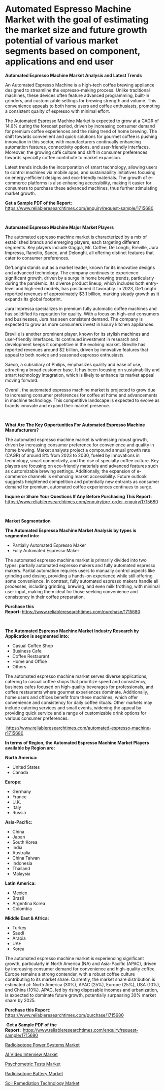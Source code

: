 <p><h1>Automated Espresso Machine Market with the goal of estimating the market size and future growth potential of various market segments based on component, applications and end user</h1></p><p><strong>Automated Espresso Machine Market Analysis and Latest Trends</strong></p>
<p><p>An Automated Espresso Machine is a high-tech coffee brewing appliance designed to streamline the espresso-making process. Unlike traditional machines, these devices often feature advanced programming, built-in grinders, and customizable settings for brewing strength and volume. This convenience appeals to both home users and coffee enthusiasts, promoting a consistent quality of espresso with minimal effort.</p><p>The Automated Espresso Machine Market is expected to grow at a CAGR of 14.6% during the forecast period, driven by increasing consumer demand for premium coffee experiences and the rising trend of home brewing. The shift towards convenient and quick solutions for gourmet coffee is pushing innovation in this sector, with manufacturers continually enhancing automation features, connectivity options, and user-friendly interfaces. Moreover, the growing café culture and shift in consumer preferences towards specialty coffee contribute to market expansion.</p><p>Latest trends include the incorporation of smart technology, allowing users to control machines via mobile apps, and sustainability initiatives focusing on energy-efficient designs and eco-friendly materials. The growth of e-commerce platforms is also enhancing accessibility, making it easier for consumers to purchase these advanced machines, thus further stimulating market growth.</p></p>
<p><strong>Get a Sample PDF of the Report:&nbsp;</strong> <a href="https://www.reliableresearchtimes.com/enquiry/request-sample/1715680?utm_campaign=1565&utm_medium=2&utm_source=Github&utm_content=ia&utm_term=23102024&utm_id=automated-espresso-machine">https://www.reliableresearchtimes.com/enquiry/request-sample/1715680</a></p>
<p>&nbsp;</p>
<p><strong>Automated Espresso Machine Major Market Players</strong></p>
<p><p>The automated espresso machine market is characterized by a mix of established brands and emerging players, each targeting different segments. Key players include Gaggia, Mr. Coffee, De’Longhi, Breville, Jura Impressa, Rancilio, Saeco, and Delonghi, all offering distinct features that cater to consumer preferences.</p><p>De'Longhi stands out as a market leader, known for its innovative designs and advanced technology. The company continues to experience significant growth, driven by a surge in home brewing trends, particularly during the pandemic. Its diverse product lineup, which includes both entry-level and high-end models, has positioned it favorably. In 2023, De’Longhi reported revenues of approximately $3.1 billion, marking steady growth as it expands its global footprint.</p><p>Jura Impressa specializes in premium fully automatic coffee machines and has solidified its reputation for quality. With a focus on high-end consumers and businesses, Jura has seen consistent demand. The company is expected to grow as more consumers invest in luxury kitchen appliances.</p><p>Breville is another prominent player, known for its stylish machines and user-friendly interfaces. Its continued investment in research and development keeps it competitive in the evolving market. Breville has reported revenues around $2 billion, driven by innovative features that appeal to both novice and seasoned espresso enthusiasts.</p><p>Saeco, a subsidiary of Philips, emphasizes quality and ease of use, attracting a broad customer base. It has been focusing on sustainability and smart technology integration, which is likely to enhance its market appeal moving forward.</p><p>Overall, the automated espresso machine market is projected to grow due to increasing consumer preferences for coffee at home and advancements in machine technology. This competitive landscape is expected to evolve as brands innovate and expand their market presence.</p></p>
<p>&nbsp;</p>
<p><strong>What Are The Key Opportunities For Automated Espresso Machine Manufacturers?</strong></p>
<p><p>The automated espresso machine market is witnessing robust growth, driven by increasing consumer preference for convenience and quality in home brewing. Market analysts project a compound annual growth rate (CAGR) of around 8% from 2023 to 2030, fueled by innovations in technology, smart connectivity, and the rise of specialty coffee culture. Key players are focusing on eco-friendly materials and advanced features such as customizable brewing settings. Additionally, the expansion of e-commerce channels is enhancing market accessibility. Future outlook suggests heightened competition and potentially new entrants as consumer demand for premium, automated coffee experiences continues to surge.</p></p>
<p><strong>Inquire or Share Your Questions If Any Before Purchasing This Report:</strong> <a href="https://www.reliableresearchtimes.com/enquiry/pre-order-enquiry/1715680?utm_campaign=1565&utm_medium=2&utm_source=Github&utm_content=ia&utm_term=23102024&utm_id=automated-espresso-machine">https://www.reliableresearchtimes.com/enquiry/pre-order-enquiry/1715680</a></p>
<p>&nbsp;</p>
<p><strong>Market Segmentation</strong></p>
<p><strong>The Automated Espresso Machine Market Analysis by types is segmented into:</strong></p>
<p><ul><li>Partially Automated Espresso Maker</li><li>Fully Automated Espresso Maker</li></ul></p>
<p><p>The automated espresso machine market is primarily divided into two types: partially automated espresso makers and fully automated espresso makers. Partial automation requires users to manually control aspects like grinding and dosing, providing a hands-on experience while still offering some convenience. In contrast, fully automated espresso makers handle all processes, including grinding, brewing, and even milk frothing, with minimal user input, making them ideal for those seeking convenience and consistency in their coffee preparation.</p></p>
<p><strong>Purchase this Report:&nbsp;</strong><a href="https://www.reliableresearchtimes.com/purchase/1715680?utm_campaign=1565&utm_medium=2&utm_source=Github&utm_content=ia&utm_term=23102024&utm_id=automated-espresso-machine">https://www.reliableresearchtimes.com/purchase/1715680</a></p>
<p>&nbsp;</p>
<p><strong>The Automated Espresso Machine Market Industry Research by Application is segmented into:</strong></p>
<p><ul><li>Casual Coffee Shop</li><li>Business Cafe</li><li>Coffee Restaurant</li><li>Home and Office</li><li>Others</li></ul></p>
<p><p>The automated espresso machine market serves diverse applications, catering to casual coffee shops that prioritize speed and consistency, business cafes focused on high-quality beverages for professionals, and coffee restaurants where gourmet experiences dominate. Additionally, home users and offices benefit from these machines, which offer convenience and consistency for daily coffee rituals. Other markets may include catering services and small events, widening the appeal by providing quick service and a range of customizable drink options for various consumer preferences.</p></p>
<p><a href="https://www.reliableresearchtimes.com/automated-espresso-machine-r1715680?utm_campaign=1565&utm_medium=2&utm_source=Github&utm_content=ia&utm_term=23102024&utm_id=automated-espresso-machine">&nbsp;https://www.reliableresearchtimes.com/automated-espresso-machine-r1715680</a></p>
<p><strong>In terms of Region, the Automated Espresso Machine Market Players available by Region are:</strong></p>
<p>
    <p> <strong> North America: </strong>
        <ul>
            <li>United States</li>
            <li>Canada</li>
        </ul>
        </p> 
    <p> <strong> Europe: </strong>
        <ul>
            <li>Germany</li>
            <li>France</li>
            <li>U.K.</li>
            <li>Italy</li>
            <li>Russia</li>
        </ul>
        </p> 
    <p> <strong> Asia-Pacific: </strong>
        <ul>
            <li>China</li>
            <li>Japan</li>
            <li>South Korea</li>
            <li>India</li>
            <li>Australia</li>
            <li>China Taiwan</li>
            <li>Indonesia</li>
            <li>Thailand</li>
            <li>Malaysia</li>
        </ul>
        </p> 
    <p> <strong> Latin America: </strong>
        <ul>
            <li>Mexico</li>
            <li>Brazil</li>
            <li>Argentina Korea</li>
            <li>Colombia</li>
        </ul>
        </p> 
    <p> <strong> Middle East & Africa: </strong>
        <ul>
            <li>Turkey</li>
            <li>Saudi</li>
            <li>Arabia</li>
            <li>UAE</li>
            <li>Korea</li>
        </ul>
    </p>
    </p>
<p><p>The automated espresso machine market is experiencing significant growth, particularly in North America (NA) and Asia-Pacific (APAC), driven by increasing consumer demand for convenience and high-quality coffee. Europe remains a strong contender, with a robust coffee culture contributing to its market share. Currently, the market share distribution is estimated at: North America (30%), APAC (25%), Europe (25%), USA (10%), and China (10%). APAC, led by rising disposable incomes and urbanization, is expected to dominate future growth, potentially surpassing 30% market share by 2025.</p></p>
<p><strong>Purchase this Report: </strong><a href="https://www.reliableresearchtimes.com/purchase/1715680?utm_campaign=1565&utm_medium=2&utm_source=Github&utm_content=ia&utm_term=23102024&utm_id=automated-espresso-machine">https://www.reliableresearchtimes.com/purchase/1715680</a></p>
<p>&nbsp;<strong>Get a Sample PDF of the Report:&nbsp;&nbsp;</strong><a href="https://www.reliableresearchtimes.com/enquiry/request-sample/1715680?utm_campaign=1565&utm_medium=2&utm_source=Github&utm_content=ia&utm_term=23102024&utm_id=automated-espresso-machine">https://www.reliableresearchtimes.com/enquiry/request-sample/1715680</a></p>
<p><strong></strong></p>
<p><p><a href="https://www.linkedin.com/pulse/strategic-roadmap-global-radioisotope-power-systems-market-i3iwe?utm_campaign=1565&utm_medium=2&utm_source=Github&utm_content=ia&utm_term=23102024&utm_id=automated-espresso-machine">Radioisotope Power Systems Market</a></p><p><a href="https://www.linkedin.com/pulse/future-ready-strategic-insights-global-ai-video-interview-x7nte?utm_campaign=1565&utm_medium=2&utm_source=Github&utm_content=ia&utm_term=23102024&utm_id=automated-espresso-machine">AI Video Interview Market</a></p><p><a href="https://www.linkedin.com/pulse/psychometric-tests-market-research-report-forecast-v9v7e?utm_campaign=1565&utm_medium=2&utm_source=Github&utm_content=ia&utm_term=23102024&utm_id=automated-espresso-machine">Psychometric Tests Market</a></p><p><a href="https://www.linkedin.com/pulse/radioisotope-battery-market-research-report-forecast-growth-ta6he?utm_campaign=1565&utm_medium=2&utm_source=Github&utm_content=ia&utm_term=23102024&utm_id=automated-espresso-machine">Radioisotope Battery Market</a></p><p><a href="https://www.linkedin.com/pulse/analyzing-global-soil-remediation-technology-market-vsrre?utm_campaign=1565&utm_medium=2&utm_source=Github&utm_content=ia&utm_term=23102024&utm_id=automated-espresso-machine">Soil Remediation Technology Market</a></p></p>